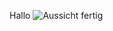 Hallo
![Aussicht](http://wtsch.ch/wp-content/uploads/2016/11/cropped-bergeimdunst-1200x273-1.jpg)
fertig
